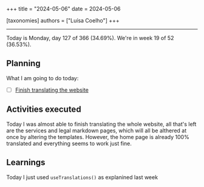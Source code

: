 +++
title = "2024-05-06"
date = 2024-05-06

[taxonomies]
authors = ["Luísa Coelho"]
+++

---

Today is Monday, day 127 of 366 (34.69%). We're in week 19 of 52 (36.53%).

## Planning

What I am going to do today:

- [ ] [Finish translating the website](https://github.com/OmnicodeSolutions/website/issues/101)

## Activities executed

Today I was almost able to finish translating the whole website, all that's left are the services and legal markdown pages, which will all be althered at once by altering the templates. However, the home page is already 100% translated and everything seems to work just fine.

## Learnings

Today I just used `useTranslations()` as explanined last week
